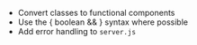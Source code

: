 - Convert classes to functional components
- Use the { boolean && } syntax where possible
- Add error handling to `server.js`